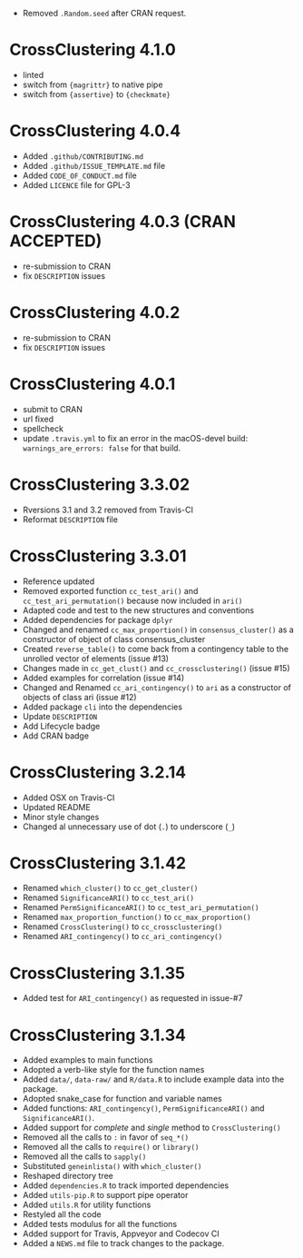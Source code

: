 
* Removed `.Random.seed` after CRAN request.

# CrossClustering 4.1.0

* linted
* switch from `{magrittr}` to native pipe
* switch from `{assertive}` to `{checkmate}`

# CrossClustering 4.0.4

* Added `.github/CONTRIBUTING.md`
* Added `.github/ISSUE_TEMPLATE.md` file
* Added `CODE_OF_CONDUCT.md` file
* Added `LICENCE` file for GPL-3

# CrossClustering 4.0.3 (CRAN ACCEPTED)

* re-submission to CRAN
* fix `DESCRIPTION` issues

# CrossClustering 4.0.2

* re-submission to CRAN
* fix `DESCRIPTION` issues

# CrossClustering 4.0.1

* submit to  CRAN
* url fixed
* spellcheck
* update `.travis.yml` to fix an error in the macOS-devel build:
  `warnings_are_errors: false` for that build.

# CrossClustering 3.3.02

* Rversions 3.1 and 3.2 removed from Travis-CI
* Reformat `DESCRIPTION` file

# CrossClustering 3.3.01

* Reference updated
* Removed exported function `cc_test_ari()` and `cc_test_ari_permutation()`
  because now included in `ari()`
* Adapted code and test to the new structures and conventions
* Added dependencies for package `dplyr`
* Changed and renamed `cc_max_proportion()` in `consensus_cluster()` as 
  a constructor of object of class consensus_cluster
* Created `reverse_table()` to come back from a contingency table to the
  unrolled vector of elements (issue #13)
* Changes made in `cc_get_clust()` and `cc_crossclustering()` (issue #15)
* Added examples for correlation (issue #14)
* Changed and Renamed `cc_ari_contingency()` to `ari` as a constructor of
  objects of class ari (issue #12)
* Added package `cli` into the dependencies
* Update `DESCRIPTION`
* Add Lifecycle badge
* Add CRAN badge

# CrossClustering 3.2.14

* Added OSX on Travis-CI
* Updated README
* Minor style changes
* Changed al unnecessary use of dot (`.`) to underscore (`_`)

# CrossClustering 3.1.42

* Renamed `which_cluster()` to `cc_get_cluster()`
* Renamed `SignificanceARI()` to `cc_test_ari()`
* Renamed `PermSignificanceARI()` to `cc_test_ari_permutation()`
* Renamed `max_proportion_function()` to `cc_max_proportion()`
* Renamed `CrossClustering()` to `cc_crossclustering()`
* Renamed `ARI_contingency()` to `cc_ari_contingency()`

# CrossClustering 3.1.35

* Added test for `ARI_contingency()` as requested in issue-#7

# CrossClustering 3.1.34

* Added examples to main functions
* Adopted a verb-like style for the function names
* Added `data/`, `data-raw/` and `R/data.R` to include example data into the
  package.
* Adopted snake_case for function and variable names
* Added functions: `ARI_contingency()`, `PermSignificanceARI()` and
  `SignificanceARI()`.
* Added support for _complete_ and _single_ method to `CrossClustering()`
* Removed all the calls to `:` in favor of `seq_*()`
* Removed all the calls to `require()` or `library()`
* Removed all the calls to `sapply()`
* Substituted `geneinlista()` with `which_cluster()`
* Reshaped directory tree
* Added `dependencies.R` to track imported dependencies
* Added `utils-pip.R` to support pipe operator
* Added `utils.R` for utility functions
* Restyled all the code
* Added tests modulus for all the functions
* Added support for Travis, Appveyor and Codecov CI 
* Added a `NEWS.md` file to track changes to the package.
